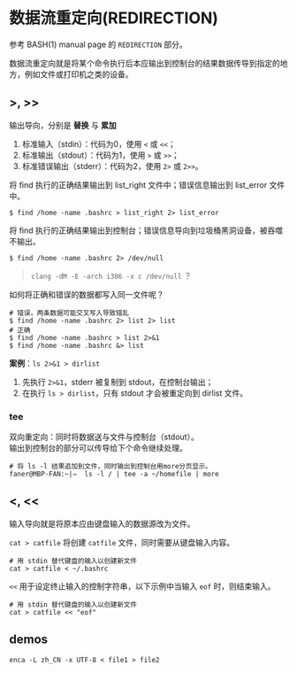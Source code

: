 # 数据流重定向(REDIRECTION)

参考 BASH(1) manual page 的 `REDIRECTION` 部分。

数据流重定向就是将某个命令执行后本应输出到控制台的结果数据传导到指定的地方，例如文件或打印机之类的设备。

## >, >>
输出导向，分别是 **替换** 与 **累加**

1. 标准输入（stdin）：代码为0，使用 `<` 或 `<<`；  
2. 标准输出（stdout）：代码为1，使用 `>` 或 `>>`；  
3. 标准错误输出（stderr）：代码为2，使用 `2>` 或 `2>>`。  

将 find 执行的正确结果输出到 list_right 文件中；错误信息输出到 list_error 文件中。

```shell
$ find /home -name .bashrc > list_right 2> list_error
```

将 find 执行的正确结果输出到控制台；错误信息导向到垃圾桶黑洞设备，被吞噬不输出。

```shell
$ find /home -name .bashrc 2> /dev/null
```

> `clang -dM -E -arch i386 -x c /dev/null` ？

如何将正确和错误的数据都写入同一文件呢？

```shell
# 错误，两条数据可能交叉写入导致错乱
$ find /home -name .bashrc 2> list 2> list
# 正确
$ find /home -name .bashrc > list 2>&1
$ find /home -name .bashrc &> list
```

**案例**：`ls 2>&1 > dirlist` 

1. 先执行 `2>&1`，stderr 被复制到 stdout，在控制台输出；  
2. 在执行 `ls > dirlist`，只有 stdout 才会被重定向到 dirlist 文件。  

### tee
双向重定向：同时将数据送与文件与控制台（stdout）。  
输出到控制台的部分可以传导给下个命令继续处理。

```shell
# 将 ls -l 结果追加到文件，同时输出到控制台用more分页显示。
faner@MBP-FAN:~|⇒  ls -l / | tee -a ~/homefile | more
```


## <, <<
输入导向就是将原本应由键盘输入的数据源改为文件。

`cat > catfile` 将创建 `catfile` 文件，同时需要从键盘输入内容。

```shell
# 用 stdin 替代键盘的输入以创建新文件
cat > catfile < ~/.bashrc
```

`<<` 用于设定终止输入的控制字符串，以下示例中当输入 `eof` 时，则结束输入。

```shell
# 用 stdin 替代键盘的输入以创建新文件
cat > catfile << "eof" 
```

## demos
`enca -L zh_CN -x UTF-8 < file1 > file2`
